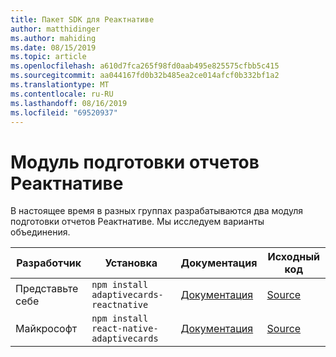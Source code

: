 ```yaml
---
title: Пакет SDK для Реактнативе
author: matthidinger
ms.author: mahiding
ms.date: 08/15/2019
ms.topic: article
ms.openlocfilehash: a610d7fca265f98fd0aab495e825575cfbb5c415
ms.sourcegitcommit: aa044167fd0b32b485ea2ce014afcf0b332bf1a2
ms.translationtype: MT
ms.contentlocale: ru-RU
ms.lasthandoff: 08/16/2019
ms.locfileid: "69520937"
---
```

# <a name="reactnative-renderer"></a>Модуль подготовки отчетов Реактнативе

В настоящее время в разных группах разрабатываются два модуля подготовки отчетов Реактнативе. Мы исследуем варианты объединения.

Разработчик | Установка | Документация | Исходный код
---|---|---|---
Представьте себе | `npm install adaptivecards-reactnative` | [Документация](https://www.npmjs.com/package/adaptivecards-reactnative) | [Source](https://github.com/microsoft/AdaptiveCards/tree/master/source/community/reactnative)
Майкрософт | `npm install react-native-adaptivecards` | [Документация](https://www.npmjs.com/package/react-native-adaptivecards) | [Source](https://github.com/Microsoft/react-native-adaptivecards)

